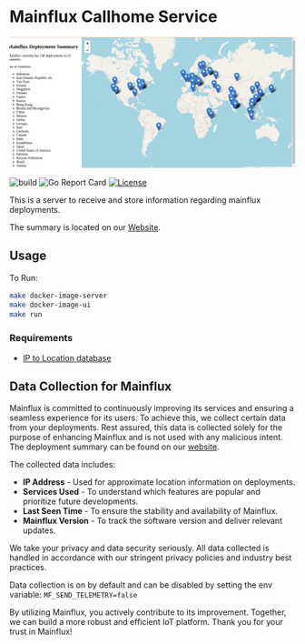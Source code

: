 # Mainflux Callhome Service
[![website][preview]][website]

![build][build]
![Go Report Card][grc]
[![License][LIC-BADGE]][LIC]

This is a server to receive and store information regarding mainflux deployments. 

The summary is located on our [Website][website].

## Usage
To Run:

```bash
make docker-image-server
make docker-image-ui
make run
```


### Requirements
- [IP to Location database](https://lite.ip2location.com/)

## Data Collection for Mainflux
Mainflux is committed to continuously improving its services and ensuring a seamless experience for its users. To achieve this, we collect certain data from your deployments. Rest assured, this data is collected solely for the purpose of enhancing Mainflux and is not used with any malicious intent. The deployment summary can be found on our [website][website].

The collected data includes:
- **IP Address** - Used for approximate location information on deployments.
- **Services Used** - To understand which features are popular and prioritize future developments.
- **Last Seen Time** - To ensure the stability and availability of Mainflux.
- **Mainflux Version** - To track the software version and deliver relevant updates.

We take your privacy and data security seriously. All data collected is handled in accordance with our stringent privacy policies and industry best practices.

Data collection is on by default and can be disabled by setting the env variable:
`MF_SEND_TELEMETRY=false`

By utilizing Mainflux, you actively contribute to its improvement. Together, we can build a more robust and efficient IoT platform. Thank you for your trust in Mainflux!

[grc]: https://goreportcard.com/badge/github.com/mainflux/callhome
[build]: https://github.com/mainflux/callhome/actions/workflows/ci.yml/badge.svg
[LIC]: LICENCE
[LIC-BADGE]: https://img.shields.io/badge/License-Apache_2.0-blue.svg
[website]: https://deployments.mainflux.io
[preview]: /assets/images/website.png
